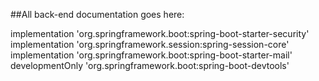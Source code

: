##All back-end documentation goes here:



implementation 'org.springframework.boot:spring-boot-starter-security'
implementation 'org.springframework.session:spring-session-core'
implementation 'org.springframework.boot:spring-boot-starter-mail'
developmentOnly 'org.springframework.boot:spring-boot-devtools'
